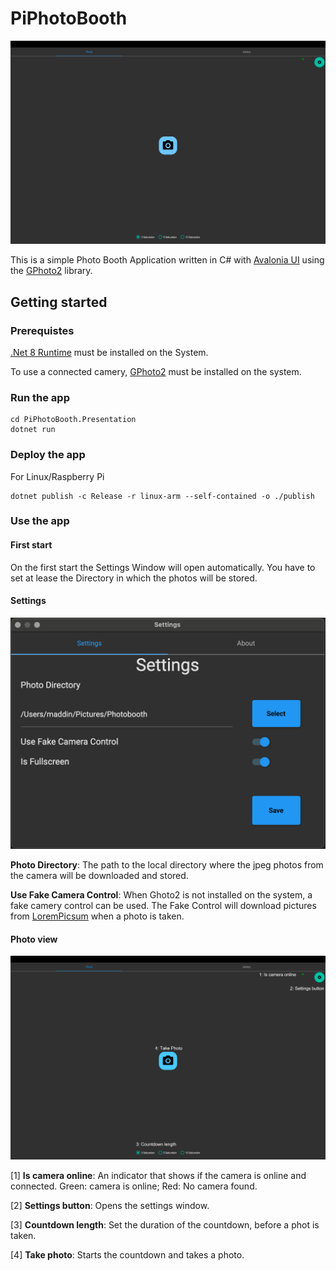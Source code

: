 # PiPhotoBooth

![Image of the app](./Resources/app.png)

This is a simple Photo Booth Application written in C# with 
[Avalonia UI](https://github.com/AvaloniaUI/Avalonia) using the 
[GPhoto2](http://www.gphoto.org/) library.

## Getting started

### Prerequistes
[.Net 8 Runtime](https://dotnet.microsoft.com/en-us/download/dotnet/8.0) 
must be installed on the System.

To use a connected camery, [GPhoto2](http://www.gphoto.org/) must be
installed on the system. 

### Run the app

```
cd PiPhotoBooth.Presentation
dotnet run
```

### Deploy the app

For Linux/Raspberry Pi

```
dotnet publish -c Release -r linux-arm --self-contained -o ./publish
``` 

### Use the app

#### First start
On the first start the Settings Window will open automatically.
You have to set at lease the Directory in which the photos will be stored.

#### Settings

![Image of the settings Windows](./Resources/settings.png)

**Photo Directory**: The path to the local directory where the jpeg photos
from the camera will be downloaded and stored.

**Use Fake Camera Control**: When Ghoto2 is not installed on the system, 
a fake camery control can be used. The Fake Control will download pictures
from [LoremPicsum](https://picsum.photos/) when a photo is taken.

#### Photo view

![Image of the settings Windows](./Resources/app2.png)

[1] **Is camera online**: An indicator that shows if the camera is
online and connected. Green: camera is online; Red: No camera found.

[2] **Settings button**: Opens the settings window.

[3] **Countdown length**: Set the duration of the countdown, before a 
phot is taken.

[4] **Take photo**: Starts the countdown and takes a photo. 
